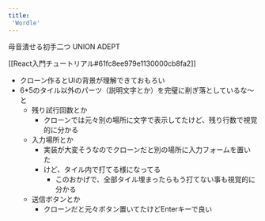 ```yaml
---
title:
 'Wordle'
---
```


母音潰せる初手二つ
UNION
ADEPT

[[React入門チュートリアル#61fc8ee979e1130000cb8fa2]]
- クローン作るとUIの背景が理解できておもろい
- 6*5のタイル以外のパーツ（説明文字とか）を完璧に削ぎ落としているな〜と
    - 残り試行回数とか
        - クローンでは元々別の場所に文字で表示してたけど、残り行数で視覚的に分かる
    - 入力場所とか
        - 実装が大変そうなのでクローンだと別の場所に入力フォームを置いた
        - けど、タイル内で打てる様になってる
            - このおかげで、全部タイル埋まったらもう打てない事も視覚的に分かる
    - 送信ボタンとか
        - クローンだと元々ボタン置いてたけどEnterキーで良い